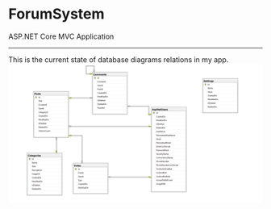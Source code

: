 # ForumSystem
ASP.NET Core MVC Application

----
This is the current state of database diagrams relations in my app.
![](DatabaseDiagrams.png)
